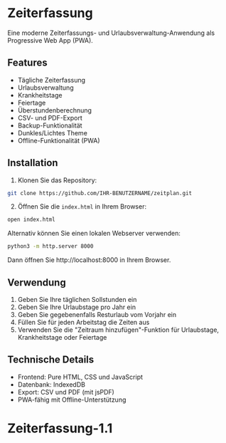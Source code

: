 # Zeiterfassung

Eine moderne Zeiterfassungs- und Urlaubsverwaltung-Anwendung als Progressive Web App (PWA).

## Features

- Tägliche Zeiterfassung
- Urlaubsverwaltung
- Krankheitstage
- Feiertage
- Überstundenberechnung
- CSV- und PDF-Export
- Backup-Funktionalität
- Dunkles/Lichtes Theme
- Offline-Funktionalität (PWA)

## Installation

1. Klonen Sie das Repository:
```bash
git clone https://github.com/IHR-BENUTZERNAME/zeitplan.git
```

2. Öffnen Sie die `index.html` in Ihrem Browser:
```bash
open index.html
```

Alternativ können Sie einen lokalen Webserver verwenden:

```bash
python3 -m http.server 8000
```

Dann öffnen Sie http://localhost:8000 in Ihrem Browser.

## Verwendung

1. Geben Sie Ihre täglichen Sollstunden ein
2. Geben Sie Ihre Urlaubstage pro Jahr ein
3. Geben Sie gegebenenfalls Resturlaub vom Vorjahr ein
4. Füllen Sie für jeden Arbeitstag die Zeiten aus
5. Verwenden Sie die "Zeitraum hinzufügen"-Funktion für Urlaubstage, Krankheitstage oder Feiertage

## Technische Details

- Frontend: Pure HTML, CSS und JavaScript
- Datenbank: IndexedDB
- Export: CSV und PDF (mit jsPDF)
- PWA-fähig mit Offline-Unterstützung
# Zeiterfassung-1.1
